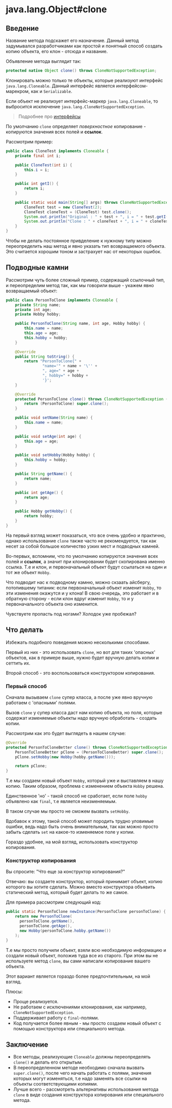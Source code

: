 # java.lang.Object#clone

## Введение

Название метода подскажет его назначение.
Данный метод задумывался разработчиками как простой и понятный способ создать копию объекта, его клон - отсюда и название.

Объявление метода выглядит так:

```java
protected native Object clone() throws CloneNotSupportedException;
```

Клонировать можно только те объекты, которые реализуют интерфейс `java.lang.Cloneable`.
Данный интерфейс является интерфейсом-марекром, как и `Serializable`.

Если объект не реализует интерфейс-маркер `java.lang.Cloneable`, то выбросится исключение `java.lang.CloneNotSupportedException`.

> Подробнее про [интерфейсы](../oop/interface.md)

По умолчанию `clone` определяет *поверхностное* копирование - копируются значения всех полей и **ссылок**.

Рассмотрим пример:

```java
public class CloneTest implements Cloneable {
    private final int i;

    public CloneTest(int i) {
        this.i = i;
    }

    public int getI() {
        return i;
    }

    public static void main(String[] args) throws CloneNotSupportedException {
        CloneTest test = new CloneTest(2);
        CloneTest cloneTest = (CloneTest) test.clone();
        System.out.println("Original : " + test + ", i = " + test.getI());
        System.out.println("Clone : " + cloneTest + ", i = " + cloneTest.getI());
    }
}
```

Чтобы не делать постоянное привделение к нужному типу можно переопределить наш метод и явно указать тип возвращаемого объекта.
Это считается хорошим тоном и застрахует нас от некоторых ошибок.

## Подводные камни

Рассмотрим чуть более сложный пример, содержащий ссылочный тип, и переопределим метод так, как мы говорили выше - укажем явно возвращаемый объект:

```java
public class PersonToClone implements Cloneable {
    private String name;
    private int age;
    private Hobby hobby;

    public PersonToClone(String name, int age, Hobby hobby) {
        this.name = name;
        this.age = age;
        this.hobby = hobby;
    }

    @Override
    public String toString() {
        return "PersonToClone{" +
                "name='" + name + '\'' +
                ", age=" + age +
                ", hobby=" + hobby +
                '}';
    }

    @Override
    protected PersonToClone clone() throws CloneNotSupportedException {
        return (PersonToClone) super.clone();
    }

    public void setName(String name) {
        this.name = name;
    }

    public void setAge(int age) {
        this.age = age;
    }

    public void setHobby(Hobby hobby) {
        this.hobby = hobby;
    }

    public String getName() {
        return name;
    }

    public int getAge() {
        return age;
    }

    public Hobby getHobby() {
        return hobby;
    }
}
```

На первый взгляд может показаться, что все очень удобно и практично, однако использование `clone` также часто не рекомендуется, так как несет за собой большое количество узких мест и подводных камней.

Во-первых, вспомним, что по умолчанию копируются значения всех полей и **ссылок**, а значит при клонировании будет скопирована именно ссылка.
Т.е и клон, и первоначальный объект будут ссылаться на один и тот же объект `Hobby`.

Что подводит нас к подводному камню, можно скзаать айсбергу, потопившему титаник: если первоначальный объект изменит `Hobby`, то эти изменения окажутся и у клона!
В свою очередь, это работает и в обратную сторону - если клон вдруг изменит `Hobby`, то и у первоначального объекта оно изменится.

Чувствуете пропасть под ногами? Холодок уже пробежал?

## Что делать

Избежать подобного поведения можно несколькими способами.

Первый из них - это использовать `clone`, но вот для таких 'опасных' объектов, как в примере выше, нужно будет вручную делать копии и сеттить их.

Второй способ - это воспользоваться конструктором копирования.

### Первый способ

Сначала вызываем `clone` супер класса, а после уже явно вручную работаем с  'опасными' полями.

Вызов `clone` у супер класса даст нам копию объекта, но поля, которые содержат изменяемые объекты надо вручную обработать - создать копии.

Рассмотрим как это будет выглядеть в нашем случае:

```java
@Override
protected PersonToCloneBetter clone() throws CloneNotSupportedException {
    PersonToCloneBetter pClone = (PersonToCloneBetter) super.clone();
    pClone.setHobby(new Hobby(hobby.getName()));

    return pClone;
}
```

Т.е мы создаем новый объект `Hobby`, который уже и выставляем в нашу копию. Таким образом, проблема с изменением объекта `Hobby` решена.

Единственное 'но' - такой способ не сработает, если поле `hobby` объявлено как `final`, т.е является неизменяемым.

В таком случае мы просто не сможем вызвать `setHobby`.

Вдобавок к этому, такой способ может породить трудно уловимые ошибки, ведь надо быть очень внимательным, так как можно просто забыть сделать `set` на какое-то изменяемое поле у копии.

Гораздо удобнее, на мой взгляд, использовать конструктор копирования.

### Конструктор копирования

Вы спросите: "Что еще за конструктор копирования?"

Отвечаю: вы создаете конструктор, который принимает объект, копию которого вы хотите сделать. Можно вместо конструктора объявить статический метод, который будет делать то же самое.

Для примера рассмотрим следующий код:

```java
public static PersonToClone newInstance(PersonToClone personToClone) {
    return new PersonToClone(
      personToClone.getName(),
      personToClone.getAge(),
      new Hobby(personToClone.hobby.getName())
    );
}
```

Т.е мы просто получили объект, взяли всю необходимую информацию и создали новый объект, положив туда все из старого. При этом вы не используете метод `clone`, вы сами написали копирование вашего объекта.

Этот вариант является гораздо более предпочтительным, на мой взгляд.

Плюсы:

* Проще реализуется.
* Не работаем с исключениями клонирования, как например, `CloneNotSupportedException`.
* Поддерживает работу с `final`-полями.
* Код получается более явным - мы просто создаем новый объект с помощью конструктора или специального метода.

## Заключение

* Все методы, реализующие `Cloneable` должны переопределять `clone()` и делать его открытым.
* В переопределенном методе необходимо сначала вызвать `super.clone()`, после чего начать работать с полями, значения которых могут изменяться, т.е надо заменять все ссылки на объекты соответствующими копиями.
* Лучше всего - рассмотреть альтернативы использования метода `clone` в виде создания конструктора копирования или специального метода.
